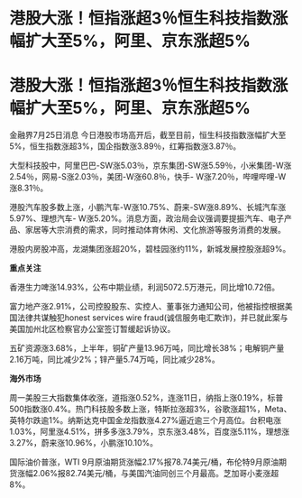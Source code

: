 # 港股大涨！恒指涨超3％恒生科技指数涨幅扩大至5%，阿里、京东涨超5%

# 港股大涨！恒指涨超3％恒生科技指数涨幅扩大至5%，阿里、京东涨超5%

金融界7月25日消息 今日港股市场高开后，截至目前，恒生科技指数涨幅扩大至5%，恒生指数涨超3%，国企指数涨3.89％，红筹指数涨3.87％。

大型科技股中，阿里巴巴-SW涨5.03％，京东集团-SW涨5.59％，小米集团-W涨2.54％，网易-S涨2.03％，美团-W涨60.8％，快手-
W涨7.20％，哔哩哔哩-W涨8.31％。

港股汽车股多数上涨，小鹏汽车-W涨10.75%、蔚来-SW涨8.89%、长城汽车涨5.97%、理想汽车-
W涨5.20%。消息方面，政治局会议强调要提振汽车、电子产品、家居等大宗消费的需求，同时推动体育休闲、文化旅游等服务消费的发展。

港股内房股冲高，龙湖集团涨超20%，碧桂园涨约11%，新城发展控股涨超9%。

**重点关注**

香港生力啤涨14.93%，公布中期业绩，利润5072.5万港元，同比增10.72倍。

富力地产涨2.91%，公司控股股东、实控人、董事张力通知公司，他被指控根据美国法律共谋触犯honest services wire
fraud(诚信服务电汇欺诈)，并已就此案与美国加州北区检察官办公室签订暂缓起诉协议。

五矿资源涨3.68%，上半年，铜矿产量13.96万吨，同比增长38%；电解铜产量2.16万吨，同比减少2%；锌产量5.74万吨，同比减少28%。

**海外市场**

周一美股三大指数集体收涨，道指涨0.52%，连涨11日，纳指上涨0.19%，标普500指数涨0.4%。热门科技股多数上涨，特斯拉涨超3%，谷歌涨超1%，Meta、英特尔跌逾1%。纳斯达克中国金龙指数涨4.27%逼近逾三个月高位。台积电涨1.03%，阿里涨4.51%，拼多多涨3.79%，京东涨3.48%，百度涨5.11%，理想涨3.27%，蔚来涨10.96%，小鹏涨10.10%。

国际油价普涨，WTI
9月原油期货涨幅2.17%报78.74美元/桶，布伦特9月原油期货涨幅2.06%报82.74美元/桶，与美国汽油同创三个月最高。芝加哥小麦涨超8%。

